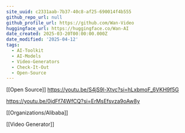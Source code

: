 ```yaml
---
site_uuid: c2331aab-7b37-40c8-af25-690014f4b555
github_repo_url: null
github_profile_url: https://github.com/Wan-Video
huggingface_url: https://huggingface.co/Wan-AI
date_created: 2025-03-20T00:00:00.000Z
date_modified: '2025-04-12'
tags:
  - AI-Toolkit
  - AI-Models
  - Video-Generators
  - Check-It-Out
  - Open-Source
---
```


















[[Open Source]]
https://youtu.be/S4jS9l-Xtvc?si=hLxbmoF_6VKH9f5G

https://youtu.be/0jdFf74WfCQ?si=ErMsEfsvza9oAw8y

[[Organizations/Alibaba]]

[[Video Generator]]
